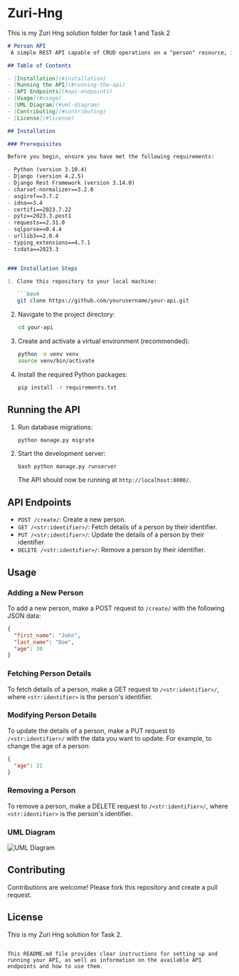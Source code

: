 # Zuri-Hng
This is my Zuri Hng solution folder for task 1 and Task 2

```markdown
# Person API
 A simple REST API capable of CRUD operations on a "person" resource, interfacing with any database of your choice. Your API should dynamically handle parameters, such as adding or retrieving a person by name.

## Table of Contents

- [Installation](#installation)
- [Running the API](#running-the-api)
- [API Endpoints](#api-endpoints)
- [Usage](#usage)
- [UML Diagram](#uml-diagram)
- [Contributing](#contributing)
- [License](#license)

## Installation

### Prerequisites

Before you begin, ensure you have met the following requirements:

- Python (version 3.10.4)
- Django (version 4.2.5)
- Django Rest Framework (version 3.14.0)
- charset-normalizer==3.2.0
- asgiref==3.7.2
- idna==3.4
- certifi==2023.7.22
- pytz==2023.3.post1
- requests==2.31.0
- sqlparse==0.4.4
- urllib3==2.0.4
- typing_extensions==4.7.1
- tzdata==2023.3


### Installation Steps

1. Clone this repository to your local machine:

   ```bash
   git clone https://github.com/yourusername/your-api.git
   ```

2. Navigate to the project directory:

   ```bash
   cd your-api
   ```

3. Create and activate a virtual environment (recommended):

   ```bash
   python -m venv venv
   source venv/bin/activate
   ```

4. Install the required Python packages:

   ```bash
   pip install -r requirements.txt
   ```

## Running the API

1. Run database migrations:

   ```bash
   python manage.py migrate
   ```

2. Start the development server:

   `bash
   python manage.py runserver
   `

   The API should now be running at `http://localhost:8000/`.

## API Endpoints

- `POST /create/`: Create a new person.
- `GET /<str:identifier>/`: Fetch details of a person by their identifier.
- `PUT /<str:identifier>/`: Update the details of a person by their identifier.
- `DELETE /<str:identifier>/`: Remove a person by their identifier.

## Usage

### Adding a New Person

To add a new person, make a POST request to `/create/` with the following JSON data:

```json
{
  "first_name": "John",
  "last_name": "Doe",
  "age": 30
}
```

### Fetching Person Details

To fetch details of a person, make a GET request to `/<str:identifier>/`, where `<str:identifier>` is the person's identifier.

### Modifying Person Details

To update the details of a person, make a PUT request to `/<str:identifier>/` with the data you want to update. For example, to change the age of a person:

```json
{
  "age": 31
}
```

### Removing a Person
To remove a person, make a DELETE request to `/<str:identifier>/`, where `<str:identifier>` is the person's identifier.

### UML Diagram
![UML Diagram](docs/uml/UMl%20TASK2.drawio.pnguml_diagram.png)


## Contributing
Contributions are welcome! Please fork this repository and create a pull request.

## License
This is my Zuri Hng solution for Task 2.
```

This README.md file provides clear instructions for setting up and running your API, as well as information on the available API endpoints and how to use them.